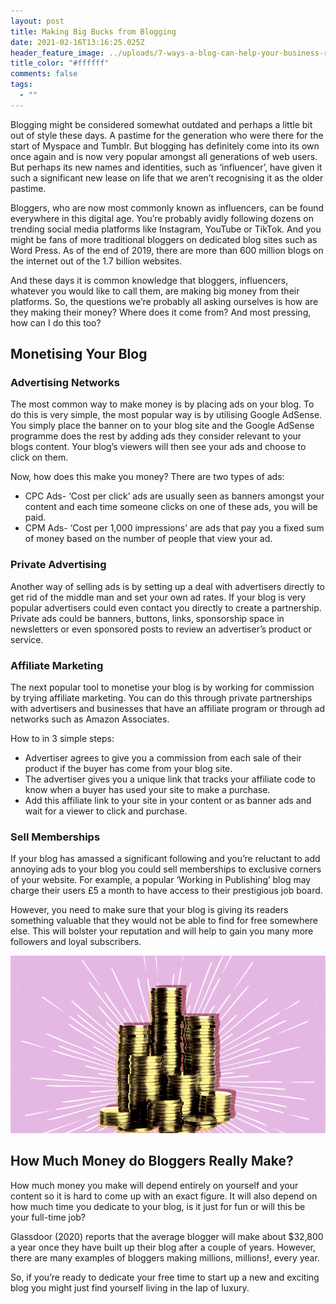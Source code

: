 ```yaml
---
layout: post
title: Making Big Bucks from Blogging
date: 2021-02-16T13:16:25.025Z
header_feature_image: ../uploads/7-ways-a-blog-can-help-your-business-right-now-5f3c06b9eb24e-760x400.png
title_color: "#ffffff"
comments: false
tags:
  - ""
---
```

Blogging might be considered somewhat outdated and perhaps a little bit out of style these days. A pastime for the generation who were there for the start of Myspace and Tumblr.
But blogging has definitely come into its own once again and is now very popular amongst all generations of web users. But perhaps its new names and identities, such as ‘influencer’, have given it such a significant new lease on life that we aren’t recognising it as the older pastime. 

Bloggers, who are now most commonly known as influencers, can be found everywhere in this digital age. You’re probably avidly following dozens on trending social media platforms like Instagram, YouTube or TikTok. And you might be fans of more traditional bloggers on dedicated blog sites such as Word Press. As of the end of 2019, there are more than 600 million blogs on the internet out of the 1.7 billion websites. 

And these days it is common knowledge that bloggers, influencers, whatever you would like to call them, are making big money from their platforms. 
So, the questions we’re probably all asking ourselves is how are they making their money? Where does it come from? And most pressing, how can I do this too? 

## Monetising Your Blog

### Advertising Networks

The most common way to make money is by placing ads on your blog.
To do this is very simple, the most popular way is by utilising Google AdSense. You simply place the banner on to your blog site and the Google AdSense programme does the rest by adding ads they consider relevant to your blogs content. Your blog’s viewers will then see your ads and choose to click on them.

Now, how does this make you money?
There are two types of ads:

* CPC Ads- ‘Cost per click’ ads are usually seen as banners amongst your content and each time someone clicks on one of these ads, you will be paid. 
* CPM Ads- ‘Cost per 1,000 impressions’ are ads that pay you a fixed sum of money based on the number of people that view your ad. 

### Private Advertising

Another way of selling ads is by setting up a deal with advertisers directly to get rid of the middle man and set your own ad rates. If your blog is very popular advertisers could even contact you directly to create a partnership. 
Private ads could be banners, buttons, links, sponsorship space in newsletters or even sponsored posts to review an advertiser’s product or service. 

### Affiliate Marketing

The next popular tool to monetise your blog is by working for commission by trying affiliate marketing. You can do this through private partnerships with advertisers and businesses that have an affiliate program or through ad networks such as Amazon Associates. 

How to in 3 simple steps:

* Advertiser agrees to give you a commission from each sale of their product if the buyer has come from your blog site.
* The advertiser gives you a unique link that tracks your affiliate code to know when a buyer has used your site to make a purchase. 
* Add this affiliate link to your site in your content or as banner ads and wait for a viewer to click and purchase. 

### Sell Memberships

If your blog has amassed a significant following and you’re reluctant to add annoying ads to your blog you could sell memberships to exclusive corners of your website. For example, a popular ‘Working in Publishing’ blog may charge their users £5 a month to have access to their prestigious job board.  

However, you need to make sure that your blog is giving its readers something valuable that they would not be able to find for free somewhere else. This will bolster your reputation and will help to gain you many more followers and loyal subscribers. 

![Piles of coins on pink background ](../uploads/original.png "Coins ")

## How Much Money do Bloggers Really Make?

How much money you make will depend entirely on yourself and your content so it is hard to come up with an exact figure. It will also depend on how much time you dedicate to your blog, is it just for fun or will this be your full-time job? 

Glassdoor (2020) reports that the average blogger will make about $32,800 a year once they have built up their blog after a couple of years. However, there are many examples of bloggers making millions, millions!, every year. 

So, if you’re ready to dedicate your free time to start up a new and exciting blog you might just find yourself living in the lap of luxury.